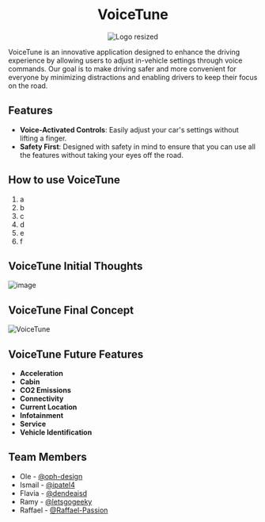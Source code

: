 <h1 align="center">VoiceTune</h1>

<p align="center">
  <img src="https://github.com/oph-design/voice-tune/assets/106475996/324721b7-815f-4b9d-9a43-22c134ce74f2" alt="Logo resized">
</p>

VoiceTune is an innovative application designed to enhance the driving experience by allowing users to adjust in-vehicle settings through voice commands. Our goal is to make driving safer and more convenient for everyone by minimizing distractions and enabling drivers to keep their focus on the road.

## Features

- **Voice-Activated Controls**: Easily adjust your car's settings without lifting a finger.
- **Safety First**: Designed with safety in mind to ensure that you can use all the features without taking your eyes off the road.

## How to use VoiceTune
1. a
2. b
3. c
4. d
5. e
6. f

## VoiceTune Initial Thoughts
![image](https://github.com/oph-design/voice-tune/assets/106475996/50c50e08-30af-454f-9d1a-781a02d112a4)

## VoiceTune Final Concept
![VoiceTune](https://github.com/oph-design/voice-tune/assets/106475996/17994715-e897-4214-bca8-e3878ff18fff)

## VoiceTune Future Features
- **Acceleration**
- **Cabin**
- **CO2 Emissions**
- **Connectivity**
- **Current Location**
- **Infotainment**
- **Service**
- **Vehicle Identification**

## Team Members
- Ole - [@oph-design](https://github.com/oph-design)
- Ismail - [@ipatel4](https://github.com/ipatel4)
- Flavia - [@dendeaisd](https://github.com/dendeaisd)
- Ramy - [@letsgogeeky](https://github.com/letsgogeeky)
- Raffael - [@Raffael-Passion](https://github.com/Raffael-Passion)
